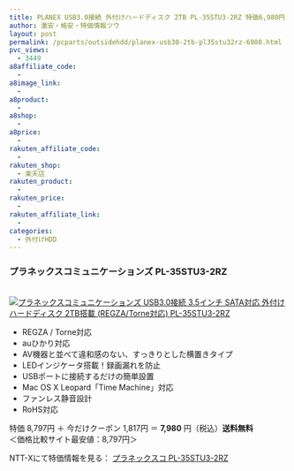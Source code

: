 ```yaml
---
title: PLANEX USB3.0接続 外付けハードディスク 2TB PL-35STU3-2RZ 特価6,980円！送料無料！
author: 激安・格安・特価情報ツウ
layout: post
permalink: /pcparts/outsidehdd/planex-usb30-2tb-pl35stu32rz-6980.html
pvc_views:
  - 3449
a8affiliate_code:
  - 
a8image_link:
  - 
a8product:
  - 
a8shop:
  - 
a8price:
  - 
rakuten_affiliate_code:
  - 
rakuten_shop:
  - 楽天店
rakuten_product:
  - 
rakuten_price:
  - 
rakuten_affiliate_link:
  - 
categories:
  - 外付けHDD
---
```

### プラネックスコミュニケーションズ PL-35STU3-2RZ

<div class="img-bg2 img_L">
  <a href="http://px.a8.net/svt/ejp?a8mat=ZYP6S+8IMA3E+S1Q+BWGDT&#038;a8ejpredirect=http://nttxstore.jp/_II_PC13494038" target="_blank" title="プラネックスコミュニケーションズ USB3.0接続 3.5インチ SATA対応 外付けハードディスク 2TB搭載 (REGZA/Torne対応) PL-35STU3-2RZ" ><br /> <img border="0" alt="プラネックスコミュニケーションズ USB3.0接続 3.5インチ SATA対応 外付けハードディスク 2TB搭載 (REGZA/Torne対応) PL-35STU3-2RZ" src="http://i2.wp.com/image.nttxstore.jp/l2_images/P/PC/PC13494038.jpg?w=120" data-recalc-dims="1" /></a>
</div>

<!--more-->

  * REGZA / Torne対応
  * auひかり対応
  * AV機器と並べて違和感のない、すっきりとした横置きタイプ
  * LEDインジケータ搭載！録画漏れを防止
  * USBポートに接続するだけの簡単設置
  * Mac OS X Leopard「Time Machine」対応
  * ファンレス静音設計
  * RoHS対応

特価 8,797円 ＋ 今だけクーポン 1,817円 ＝ <span class="tokka-price"><strong>7,980</strong></span> 円（税込）**送料無料**  
＜価格比較サイト最安値：8,797円＞

NTT-Xにて特価情報を見る： <span class="fs150p"><a href="http://px.a8.net/svt/ejp?a8mat=ZYP6S+8IMA3E+S1Q+BWGDT&#038;a8ejpredirect=http://nttxstore.jp/_II_PC13494038" target="_blank">プラネックスコ PL-35STU3-2RZ</a></span>